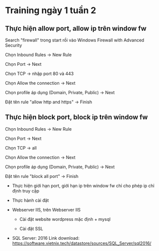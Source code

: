 # Training ngày 1 tuần 2 

## Thực hiện allow port, allow ip trên window fw

Search "firewall" trong start rồi vào Windows Firewall with Advanced Security

Chọn Inbound Rules → New Rule

Chọn Port → Next

Chọn TCP → nhập port 80 và 443

Chọn Allow the connection → Next

Chọn profile áp dụng (Domain, Private, Public) → Next

Đặt tên rule "allow http and https" → Finish


## Thực hiện block port, block ip trên window fw

Chọn Inbound Rules → New Rule

Chọn Port → Next

Chọn TCP → all

Chọn Allow the connection → Next

Chọn profile áp dụng (Domain, Private, Public) → Next

Đặt tên rule "block all port" → Finish

- Thực hiện giới hạn port, giới hạn ip trên window fw chỉ cho phép ip chỉ định truy cập

- Thực hành cài đặt 

- Webserver IIS, trên Webserver IIS

  + Cài đặt website wordpress mặc định + mysql

  + Cài đặt SSL

- SQL Server: 2016 
Link download: https://software.vietnix.tech/datastore/sources/SQL_Server/sql2016/
